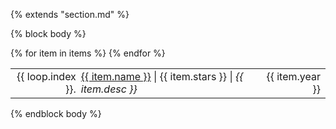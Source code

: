 {% extends "section.md" %}

{% block body %}
<table class="table table-hover">
{% for item in items %}
<tr>
  <td align='right' style='padding-right:0;padding-left:0;'>{{ loop.index }}.</td>
  <td>
    <a href="{{ item.repo_url }}">{{ item.name }}</a> |
    <i class="fa fas fa-star"></i> {{ item.stars }} |
    <em>{{ item.desc }}</em>
    <!-- {% if item.url %} -->
    <!--     <a href="{{ item.url }}">{{ item.name }}</a> {{ item.details }} -->
    <!-- {% else %} -->
    <!--     {{ item.name }} {{item.details }} -->
    <!-- {% endif %} -->
  </td>
  <td class='col-md-2' style='text-align:right;'>{{ item.year }}</td>
</tr>
{% endfor %}
</table>
{% endblock body %}
